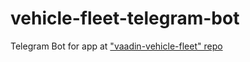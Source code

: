 # vehicle-fleet-telegram-bot
Telegram Bot for app at ["vaadin-vehicle-fleet" repo](https://github.com/dlots/vaadin-vehicle-fleet)
